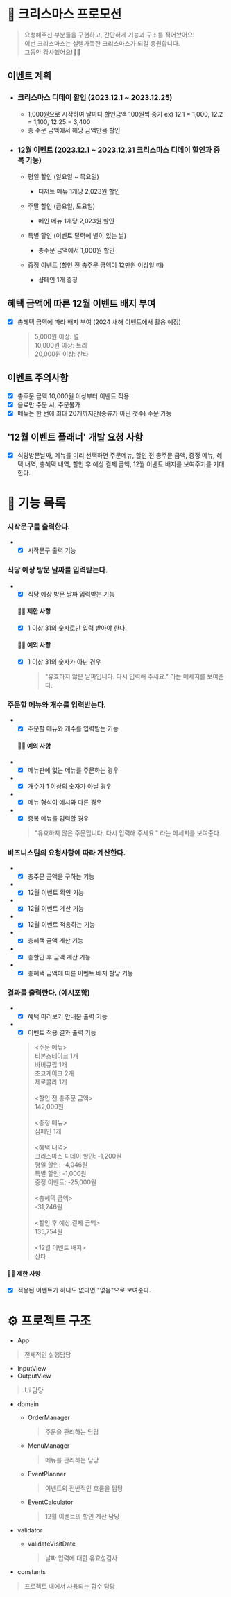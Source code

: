 # 🎄 크리스마스 프로모션

> 요청해주신 부분들을 구현하고, 간단하게 기능과 구조를 적어놨어요! <br> 이번 크리스마스는 설렘가득한 크리스마스가 되길 응원합니다.<br> 그동안 감사했어요!🙇🏻

## 이벤트 계획

- ### 크리스마스 디데이 할인 (2023.12.1 ~ 2023.12.25)

  - 1,000원으로 시작하여 날마다 할인금액 100원씩 증가 ex) 12.1 = 1,000, 12.2 = 1,100, 12.25 = 3,400
  - 총 주문 금액에서 해당 금액만큼 할인

- ### 12월 이벤트 (2023.12.1 ~ 2023.12.31 크리스마스 디데이 할인과 중복 가능)

  - 평일 할인 (일요일 ~ 목요일)

    - 디저트 메뉴 1개당 2,023원 할인

  - 주말 할인 (금요일, 토요일)

    - 메인 메뉴 1개당 2,023원 할인

  - 특별 할인 (이벤트 달력에 별이 있는 날)

    - 총주문 금액에서 1,000원 할인

  - 증정 이벤트 (할인 전 총주문 금액이 12만원 이상일 때)
    - 샴페인 1개 증정

## 혜택 금액에 따른 12월 이벤트 배지 부여

- [x] 총혜택 금액에 따라 배지 부여 (2024 새해 이벤트에서 활용 예정)
  > 5,000원 이상: 별 <br>
  > 10,000원 이상: 트리 <br>
  > 20,000원 이상: 산타

## 이벤트 주의사항

- [x] 총주문 금액 10,000원 이상부터 이벤트 적용
- [x] 음료만 주문 시, 주문불가
- [x] 메뉴는 한 번에 최대 20개까지만(종류가 아닌 갯수) 주문 가능

## '12월 이벤트 플래너' 개발 요청 사항

- [x] 식당방문날짜, 메뉴를 미리 선택하면
      주문메뉴, 할인 전 총주문 금액, 증정 메뉴, 혜택 내역, 총혜택 내역, 할인 후 예상 결제 금액,
      12월 이벤트 배지를 보여주기를 기대한다.

# 🚀 기능 목록

### 시작문구를 출력한다.

- - [x] 시작문구 출력 기능

### 식당 예상 방문 날짜를 입력받는다.

- -[x] 식당 예상 방문 날짜 입력받는 기능
  #### 🙆🏻 제한 사항
  - [x] 1 이상 31의 숫자로만 입력 받아야 한다.
  #### 🙅🏻 예외 사항
  - [x] 1 이상 31의 숫자가 아닌 경우
    > "유효하지 않은 날짜입니다. 다시 입력해 주세요." 라는 메세지를 보여준다.

### 주문할 메뉴와 개수를 입력받는다.

- -[x] 주문할 메뉴와 개수를 입력받는 기능
  #### 🙅🏻 예외 사항
- -[x] 메뉴판에 없는 메뉴를 주문하는 경우
- -[x] 개수가 1 이상의 숫자가 아닐 경우
- -[x] 메뉴 형식이 예시와 다른 경우
- -[x] 중복 메뉴를 입력할 경우
  > "유효하지 않은 주문입니다. 다시 입력해 주세요." 라는 메세지를 보여준다.

### 비즈니스팀의 요청사항에 따라 계산한다.

- -[x] 총주문 금액을 구하는 기능
- -[x] 12월 이벤트 확인 기능
- -[x] 12월 이벤트 계산 기능
- -[x] 12월 이벤트 적용하는 기능
- -[x] 총혜택 금액 계산 기능
- -[x] 총할인 후 금액 계산 기능
- -[x] 총혜택 금액에 따른 이벤트 배지 할당 기능

### 결과를 출력한다. (예시포함)

- -[x] 혜택 미리보기 안내문 출력 기능
- -[x] 이벤트 적용 결과 출력 기능
  > <주문 메뉴> <br>
  > 티본스테이크 1개 <br>
  > 바비큐립 1개 <br>
  > 초코케이크 2개<br>
  > 제로콜라 1개<br><br>
  > <할인 전 총주문 금액><br>
  > 142,000원<br><br>
  > <증정 메뉴><br>
  > 샴페인 1개<br><br>
  > <혜택 내역><br>
  > 크리스마스 디데이 할인: -1,200원<br>
  > 평일 할인: -4,046원<br>
  > 특별 할인: -1,000원<br>
  > 증정 이벤트: -25,000원<br><br>
  > <총혜택 금액><br>
  > -31,246원<br><br>
  > <할인 후 예상 결제 금액><br>
  > 135,754원<br><br>
  > <12월 이벤트 배지><br>
  > 산타

#### 🙆🏻 제한 사항

- [x] 적용된 이벤트가 하나도 없다면 "없음"으로 보여준다.

# ⚙️ 프로젝트 구조

- App

> 전체적인 실행담당

- InputView
- OutputView

> Ui 담당

- domain

  - OrderManager

    > 주문을 관리하는 담당

  - MenuManager

    > 메뉴를 관리하는 담당

  - EventPlanner

    > 이벤트의 전반적인 흐름을 담당

  - EventCalculator
    > 12월 이벤트의 할인 계산 담당

- validator

  - validateVisitDate
    > 날짜 입력에 대한 유효성검사

- constants

> 프로젝트 내에서 사용되는 함수 담당
